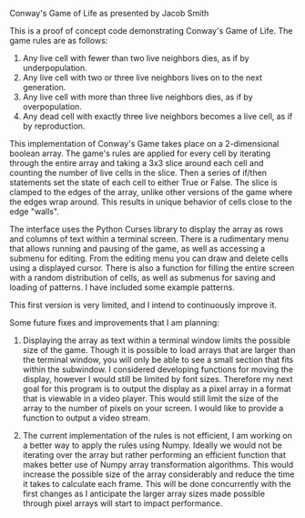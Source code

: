 Conway's Game of Life as presented by Jacob Smith

This is a proof of concept code demonstrating Conway's Game of Life.
The game rules are as follows:
1. Any live cell with fewer than two live neighbors dies, as if by underpopulation.
2. Any live cell with two or three live neighbors lives on to the next generation.
3. Any live cell with more than three live neighbors dies, as if by overpopulation.
4. Any dead cell with exactly three live neighbors becomes a live cell, as if by reproduction.

This implementation of Conway's Game takes place on a 2-dimensional boolean array.
The game's rules are applied for every cell by iterating through the entire array
and taking a 3x3 slice around each cell and counting the number of live cells in
the slice. Then a series of if/then statements set the state of each cell to either
True or False. The slice is clamped to the edges of the array, unlike other versions
of the game where the edges wrap around. This results in unique behavior of cells
close to the edge "walls".

The interface uses the Python Curses library to display the array as rows and
columns of text within a terminal screen. There is a rudimentary menu that allows
running and pausing of the game, as well as accessing a submenu for editing. From
the editing menu you can draw and delete cells using a displayed cursor. There is
also a function for filling the entire screen with a random distribution of cells,
as well as submenus for saving and loading of patterns. I have included some
example patterns.

This first version is very limited, and I intend to continuously improve it.

Some future fixes and improvements that I am planning:

1. Displaying the array as text within a terminal window limits the possible
   size of the game. Though it is possible to load arrays that are larger than
   the terminal window, you will only be able to see a small section that fits
   within the subwindow. I considered developing functions for moving the display,
   however I would still be limited by font sizes. Therefore my next goal for this
   program is to output the display as a pixel array in a format that is viewable
   in a video player. This would still limit the size of the array to the number
   of pixels on your screen. I would like to provide a function to output a
   video stream.

2. The current implementation of the rules is not efficient, I am working on a
   better way to apply the rules using Numpy. Ideally we would not be iterating
   over the array but rather performing an efficient function that makes better
   use of Numpy array transformation algorithms. This would increase the possible
   size of the array considerably and reduce the time it takes to calculate each
   frame. This will be done concurrently with the first changes as I anticipate
   the larger array sizes made possible through pixel arrays will start to impact
   performance.
